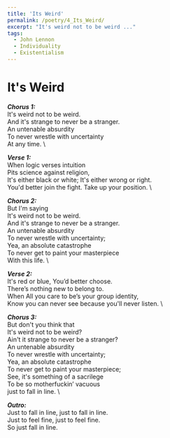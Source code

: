 ```yaml
---
title: 'Its Weird'
permalink: /poetry/4_Its_Weird/
excerpt: "It's weird not to be weird ..."
tags:
  - John Lennon
  - Individuality
  - Existentialism
---
```


It's Weird
======

***Chorus 1:*** \
  It's weird not to be weird. \
  And it's strange to never be a stranger. \
  An untenable absurdity \
  To never wrestle with uncertainty \
  At any time. \
       
***Verse 1:*** \
  When logic verses intuition \
  Pits science against religion, \
  It's either black or white; It's either wrong or right. \
  You'd better join the fight. Take up your position. \

***Chorus 2:*** \
  But I'm saying \
  It's weird not to be weird. \
  And it's strange to never be a stranger. \
  An untenable absurdity \
  To never wrestle with uncertainty; \
  Yea, an absolute catastrophe \
  To never get to paint your masterpiece \
  With this life. \
        
***Verse 2:*** \
  It's red or blue, You’d better choose. \
  There’s nothing new to belong to. \
  When All you care to be’s your group identity, \
  Know you can never see because you'll never listen. \

***Chorus 3:*** \
  But don't you think that \
  It's weird not to be weird? \
  Ain't it strange to never be a stranger? \
  An untenable absurdity \
  To never wrestle with uncertainty; \
  Yea, an absolute catastrophe \
  To never get to paint your masterpiece; \
  See, it's something of a sacrilege \
  To be so motherfuckin’ vacuous \
  just to fall in line. \
                
***Outro:*** \
  Just to fall in line, just to fall in line. \
  Just to feel fine, just to feel fine. \
  So just fall in line.
